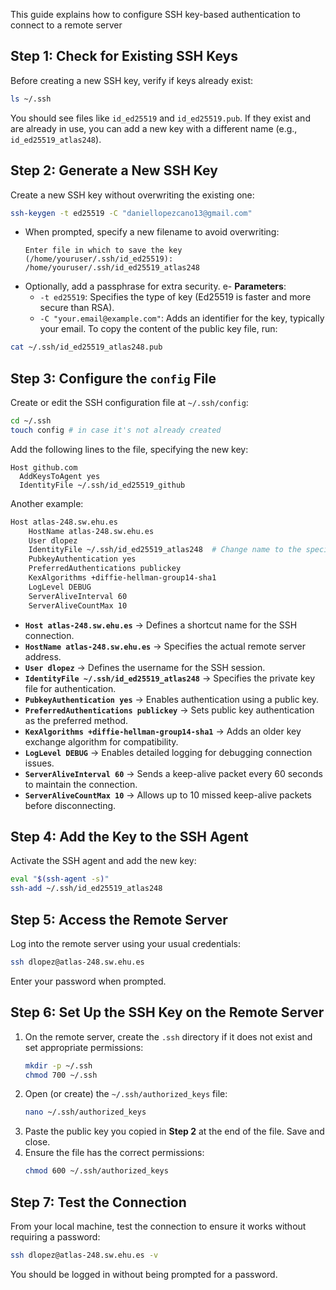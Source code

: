 This guide explains how to configure SSH key-based authentication to connect to a remote server
## Step 1: Check for Existing SSH Keys
Before creating a new SSH key, verify if keys already exist:
```bash
ls ~/.ssh
```
You should see files like `id_ed25519` and `id_ed25519.pub`. If they exist and are already in use, you can add a new key with a different name (e.g., `id_ed25519_atlas248`).
## Step 2: Generate a New SSH Key
Create a new SSH key without overwriting the existing one:
```bash
ssh-keygen -t ed25519 -C "daniellopezcano13@gmail.com"
```
- When prompted, specify a new filename to avoid overwriting:
  ```plaintext
  Enter file in which to save the key (/home/youruser/.ssh/id_ed25519): /home/youruser/.ssh/id_ed25519_atlas248
  ```
- Optionally, add a passphrase for extra security.
e- **Parameters**:
  - `-t ed25519`: Specifies the type of key (Ed25519 is faster and more secure than RSA).
  - `-C "your.email@example.com"`: Adds an identifier for the key, typically your email.
To copy the content of the public key file, run:
```bash
cat ~/.ssh/id_ed25519_atlas248.pub
```
## Step 3: Configure the `config` File
Create or edit the SSH configuration file at `~/.ssh/config`:
```bash
cd ~/.ssh
touch config # in case it's not already created
```
Add the following lines to the file, specifying the new key:
```plaintext
Host github.com
  AddKeysToAgent yes
  IdentityFile ~/.ssh/id_ed25519_github
```
Another example:
```bash
Host atlas-248.sw.ehu.es
    HostName atlas-248.sw.ehu.es
    User dlopez
    IdentityFile ~/.ssh/id_ed25519_atlas248  # Change name to the specific id_key
    PubkeyAuthentication yes
    PreferredAuthentications publickey
    KexAlgorithms +diffie-hellman-group14-sha1
    LogLevel DEBUG
	ServerAliveInterval 60
	ServerAliveCountMax 10
```
- **`Host atlas-248.sw.ehu.es`** → Defines a shortcut name for the SSH connection.
- **`HostName atlas-248.sw.ehu.es`** → Specifies the actual remote server address.
- **`User dlopez`** → Defines the username for the SSH session.
- **`IdentityFile ~/.ssh/id_ed25519_atlas248`** → Specifies the private key file for authentication.
- **`PubkeyAuthentication yes`** → Enables authentication using a public key.
- **`PreferredAuthentications publickey`** → Sets public key authentication as the preferred method.
- **`KexAlgorithms +diffie-hellman-group14-sha1`** → Adds an older key exchange algorithm for compatibility.
- **`LogLevel DEBUG`** → Enables detailed logging for debugging connection issues.
- **`ServerAliveInterval 60`** → Sends a keep-alive packet every 60 seconds to maintain the connection.
- **`ServerAliveCountMax 10`** → Allows up to 10 missed keep-alive packets before disconnecting.
## Step 4: Add the Key to the SSH Agent
Activate the SSH agent and add the new key:
```bash
eval "$(ssh-agent -s)"
ssh-add ~/.ssh/id_ed25519_atlas248
```
## Step 5: Access the Remote Server
Log into the remote server using your usual credentials:
```bash
ssh dlopez@atlas-248.sw.ehu.es
```
Enter your password when prompted.
## Step 6: Set Up the SSH Key on the Remote Server
1. On the remote server, create the `.ssh` directory if it does not exist and set appropriate permissions:
   ```bash
   mkdir -p ~/.ssh
   chmod 700 ~/.ssh
   ```
2. Open (or create) the `~/.ssh/authorized_keys` file:
   ```bash
   nano ~/.ssh/authorized_keys
   ```
3. Paste the public key you copied in **Step 2** at the end of the file. Save and close.
4. Ensure the file has the correct permissions:
   ```bash
   chmod 600 ~/.ssh/authorized_keys
   ```
## Step 7: Test the Connection
From your local machine, test the connection to ensure it works without requiring a password:
```bash
ssh dlopez@atlas-248.sw.ehu.es -v
```
You should be logged in without being prompted for a password.
